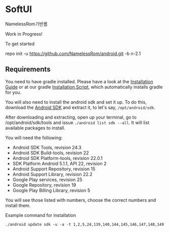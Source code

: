 SoftUI
=========================
NamelessRom기반롬

Work in Progress!

To get started

repo init -u https://github.com/NamelessRom/android.git -b n-2.1

Requirements
-------

You need to have gradle installed. Please have a look at the [Installation Guide](https://docs.gradle.org/current/userguide/installation.html) or at our gradle [Installation Script](https://github.com/NamelessRom/android_vendor_nameless/blob/n-2.1/tools/installation/install-gradle.sh), which automatically installs gradle for you.


You will also need to install the android sdk and set it up. To do this, download the [Android SDK]() and extract it, to let's say, ```/opt/android/sdk```.

After downloading and extracting, open up your terminal, go to /opt/android/sdk/tools and issue ```./android list sdk --all```. It will list available packages to install.

You will need the following:

  * Android SDK Tools, revision 24.3
  * Android SDK Build-tools, revision 22
  * Android SDK Platform-tools, revision 22.0.1
  * SDK Platform Android 5.1.1, API 22, revision 2
  * Android Support Repository, revision 15
  * Android Support Library, revision 22.2
  * Google Play services, revision 25
  * Google Repository, revision 19
  * Google Play Billing Library, revision 5

You will see those listed with numbers, choose the correct numbers and install them.

Example command for installation

```
./android update sdk -u -a -t 1,2,5,24,139,140,144,145,146,147,148,149
```
